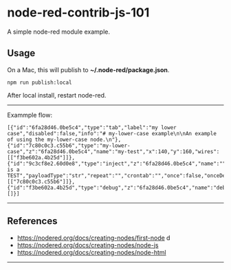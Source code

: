 # node-red-contrib-js-101

A simple node-red module example.

## Usage

On a Mac, this will publish to __~/.node-red/package.json__.

```
npm run publish:local
```

After local install, restart node-red.

* * *

Exammple flow:

```
[{"id":"6fa28d46.0be5c4","type":"tab","label":"my lower case","disabled":false,"info":"# my-lower-case example\n\nAn example of using the my-lower-case node.\n"},{"id":"7c80c0c3.c55b6","type":"my-lower-case","z":"6fa28d46.0be5c4","name":"my-test","x":140,"y":160,"wires":[["f3be602a.4b25d"]]},{"id":"9c3cf8e2.60d0e8","type":"inject","z":"6fa28d46.0be5c4","name":"","topic":"","payload":"This is a TEST","payloadType":"str","repeat":"","crontab":"","once":false,"onceDelay":0.1,"x":130,"y":80,"wires":[["7c80c0c3.c55b6"]]},{"id":"f3be602a.4b25d","type":"debug","z":"6fa28d46.0be5c4","name":"debug","active":true,"tosidebar":true,"console":false,"tostatus":false,"complete":"payload","x":310,"y":160,"wires":[]}]
```

* * *

## References

* https://nodered.org/docs/creating-nodes/first-node d
* https://nodered.org/docs/creating-nodes/node-js
* https://nodered.org/docs/creating-nodes/node-html

* * *
